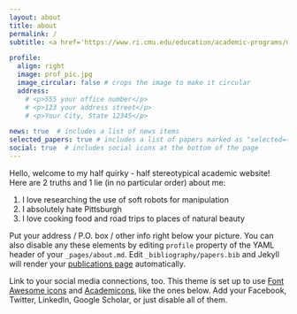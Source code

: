 ```yaml
---
layout: about
title: about
permalink: /
subtitle: <a href='https://www.ri.cmu.edu/education/academic-programs/master-of-science-robotics/'>MS in Robotics</a> @The Robotics Institute, CMU

profile:
  align: right
  image: prof_pic.jpg
  image_circular: false # crops the image to make it circular
  address: 
    # <p>555 your office number</p>
    # <p>123 your address street</p>
    # <p>Your City, State 12345</p>

news: true  # includes a list of news items
selected_papers: true # includes a list of papers marked as "selected={true}"
social: true  # includes social icons at the bottom of the page
---
```


Hello, welcome to my half quirky - half stereotypical academic website! Here are 2 truths and 1 lie (in no particular order) about me:
1. I love researching the use of soft robots for manipulation 
2. I absolutely hate Pittsburgh
3. I love cooking food and road trips to places of natural beauty

Put your address / P.O. box / other info right below your picture. You can also disable any these elements by editing `profile` property of the YAML header of your `_pages/about.md`. Edit `_bibliography/papers.bib` and Jekyll will render your [publications page](/al-folio/publications/) automatically.

Link to your social media connections, too. This theme is set up to use [Font Awesome icons](http://fortawesome.github.io/Font-Awesome/) and [Academicons](https://jpswalsh.github.io/academicons/), like the ones below. Add your Facebook, Twitter, LinkedIn, Google Scholar, or just disable all of them.
